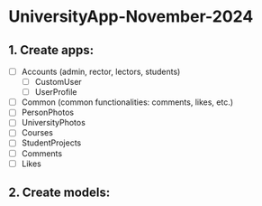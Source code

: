 # UniversityApp-November-2024

## 1. Create apps:
 - [ ] Accounts (admin, rector, lectors, students)
   - [ ] CustomUser
   - [ ] UserProfile
 - [ ] Common (common functionalities: comments, likes, etc.)
 - [ ] PersonPhotos
 - [ ] UniversityPhotos
 - [ ] Courses
 - [ ] StudentProjects
 - [ ] Comments
 - [ ] Likes

## 2. Create models: